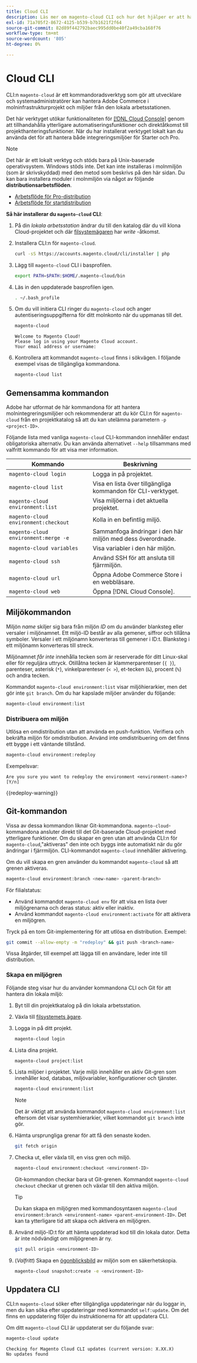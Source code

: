 ```yaml
---
title: Cloud CLI
description: Läs mer om magento-cloud CLI och hur det hjälper er att hantera lokala utvecklingsmiljöer för Adobe Commerce i molninfrastrukturprojekt.
exl-id: 71a705f2-8672-4125-b539-b7b1621f2f64
source-git-commit: 82d89f442792baec995dd0be40f2a49cba168f76
workflow-type: tm+mt
source-wordcount: '805'
ht-degree: 0%

---
```


# Cloud CLI

CLI:n `magento-cloud` är ett kommandoradsverktyg som gör att utvecklare och systemadministratörer kan hantera Adobe Commerce i molninfrastrukturprojekt och miljöer från den lokala arbetsstationen.

Det här verktyget utökar funktionaliteten för [[!DNL Cloud Console]](../../get-started/cloud-console.md) genom att tillhandahålla ytterligare automatiseringsfunktioner och direktåtkomst till projekthanteringsfunktioner. När du har installerat verktyget lokalt kan du använda det för att hantera både integreringsmiljöer för Starter och Pro.

>[!NOTE]
>
>Det här är ett lokalt verktyg och stöds bara på Unix-baserade operativsystem. Windows stöds inte. Det kan inte installeras i molnmiljön (som är skrivskyddad) med den metod som beskrivs på den här sidan. Du kan bara installera moduler i molnmiljön via något av följande **distributionsarbetsflöden**.
>
>- [Arbetsflöde för Pro-distribution](https://experienceleague.adobe.com/en/docs/commerce-on-cloud/user-guide/architecture/pro-develop-deploy-workflow#deployment-workflow)
>- [Arbetsflöde för startdistribution](https://experienceleague.adobe.com/en/docs/commerce-on-cloud/user-guide/architecture/starter-develop-deploy-workflow)

**Så här installerar du `magento-cloud` CLI**:

1. På din _lokala arbetsstation_ ändrar du till den katalog där du vill klona Cloud-projektet och där [filsystemägaren](https://experienceleague.adobe.com/docs/commerce-operations/installation-guide/prerequisites/file-system/configure-permissions.html) har _write_ -åtkomst.

1. Installera CLI:n för `magento-cloud`.

   ```bash
   curl -sS https://accounts.magento.cloud/cli/installer | php
   ```

1. Lägg till `magento-cloud` CLI i basprofilen.

   ```bash
   export PATH=$PATH:$HOME/.magento-cloud/bin
   ```

1. Läs in den uppdaterade basprofilen igen.

   ```bash
   . ~/.bash_profile
   ```

1. Om du vill initiera CLI ringer du `magento-cloud` och anger autentiseringsuppgifterna för ditt molnkonto när du uppmanas till det.

   ```bash
   magento-cloud
   ```

   ```
   Welcome to Magento Cloud!
   Please log in using your Magento Cloud account.
   Your email address or username:
   ```

1. Kontrollera att kommandot `magento-cloud` finns i sökvägen. I följande exempel visas de tillgängliga kommandona.

   ```bash
   magento-cloud list
   ```

## Gemensamma kommandon

Adobe har utformat de här kommandona för att hantera molnintegreringsmiljöer och rekommenderar att du kör CLI:n för `magento-cloud` från en projektkatalog så att du kan utelämna parametern `-p <project-ID>`.

Följande lista med vanliga `magento-cloud` CLI-kommandon innehåller endast obligatoriska alternativ. Du kan använda alternativet `--help` tillsammans med valfritt kommando för att visa mer information.

| Kommando | Beskrivning |
| ------------------------------------ | -------------------------------------------------- |
| `magento-cloud login` | Logga in på projektet. |
| `magento-cloud list` | Visa en lista över tillgängliga kommandon för CLI-verktyget. |
| `magento-cloud environment:list` | Visa miljöerna i det aktuella projektet. |
| `magento-cloud environment:checkout` | Kolla in en befintlig miljö. |
| `magento-cloud environment:merge -e` | Sammanfoga ändringar i den här miljön med dess överordnade. |
| `magento-cloud variables` | Visa variabler i den här miljön. |
| `magento-cloud ssh` | Använd SSH för att ansluta till fjärrmiljön. |
| `magento-cloud url` | Öppna Adobe Commerce Store i en webbläsare. |
| `magento-cloud web` | Öppna [!DNL Cloud Console]. |

## Miljökommandon

Miljön _name_ skiljer sig bara från miljön _ID_ om du använder blanksteg eller versaler i miljönamnet. Ett miljö-ID består av alla gemener, siffror och tillåtna symboler. Versaler i ett miljönamn konverteras till gemener i ID:t. Blanksteg i ett miljönamn konverteras till streck.

Miljönamnet _får inte_ innehålla tecken som är reserverade för ditt Linux-skal eller för reguljära uttryck. Otillåtna tecken är klammerparenteser (`{ }`), parenteser, asterisk (`*`), vinkelparenteser (`< >`), et-tecken (`&`), procent (`%`) och andra tecken.

Kommandot `magento-cloud environment:list` visar miljöhierarkier, men det gör inte `git branch`. Om du har kapslade miljöer använder du följande:

```bash
magento-cloud environment:list
```

### Distribuera om miljön

Utlösa en omdistribution utan att använda en push-funktion. Verifiera och bekräfta miljön för omdistribution. Använd inte omdistribuering om det finns ett bygge i ett väntande tillstånd.

```bash
magento-cloud environment:redeploy
```

Exempelsvar:

```
Are you sure you want to redeploy the environment <environment-name>? [Y/n]
```

{{redeploy-warning}}

## Git-kommandon

Vissa av dessa kommandon liknar Git-kommandona. `magento-cloud`-kommandona ansluter direkt till det Git-baserade Cloud-projektet med ytterligare funktioner. Om du skapar en gren utan att använda CLI:n för `magento-cloud`,&quot;aktiveras&quot; den inte och byggs inte automatiskt när du gör ändringar i fjärrmiljön. CLI-kommandot `magento-cloud` innehåller aktivering.

Om du vill skapa en gren använder du kommandot `magento-cloud` så att grenen aktiveras.

```bash
magento-cloud environment:branch <new-name> <parent-branch>
```

För filialstatus:

- Använd kommandot `magento-cloud env` för att visa en lista över miljögrenarna och deras status: aktiv eller inaktiv.
- Använd kommandot `magento-cloud environment:activate` för att aktivera en miljögren.

Tryck på en tom Git-implementering för att utlösa en distribution. Exempel:

```bash
git commit --allow-empty -m "redeploy" && git push <branch-name>
```

Vissa åtgärder, till exempel att lägga till en användare, leder inte till distribution.

### Skapa en miljögren

Följande steg visar hur du använder kommandona CLI och Git för att hantera din lokala miljö:

1. Byt till din projektkatalog på din lokala arbetsstation.

1. Växla till [filsystemets ägare](https://experienceleague.adobe.com/docs/commerce-operations/installation-guide/prerequisites/file-system/configure-permissions.html).

1. Logga in på ditt projekt.

   ```bash
   magento-cloud login
   ```

1. Lista dina projekt.

   ```bash
   magento-cloud project:list
   ```

1. Lista miljöer i projektet. Varje miljö innehåller en aktiv Git-gren som innehåller kod, databas, miljövariabler, konfigurationer och tjänster.

   ```bash
   magento-cloud environment:list
   ```

   >[!NOTE]
   >
   >Det är viktigt att använda kommandot `magento-cloud environment:list` eftersom det visar systemhierarkier, vilket kommandot `git branch` inte gör.

1. Hämta ursprungliga grenar för att få den senaste koden.

   ```bash
   git fetch origin
   ```

1. Checka ut, eller växla till, en viss gren och miljö.

   ```bash
   magento-cloud environment:checkout <environment-ID>
   ```

   Git-kommandon checkar bara ut Git-grenen. Kommandot `magento-cloud checkout` checkar ut grenen och växlar till den aktiva miljön.

   >[!TIP]
   >
   >Du kan skapa en miljögren med kommandosyntaxen `magento-cloud environment:branch <environment-name> <parent-environment-ID>`. Det kan ta ytterligare tid att skapa och aktivera en miljögren.

1. Använd miljö-ID:t för att hämta uppdaterad kod till din lokala dator. Detta är inte nödvändigt om miljögrenen är ny.

   ```bash
   git pull origin <environment-ID>
   ```

1. (_Valfritt_) Skapa en [ögonblicksbild](../storage/snapshots.md) av miljön som en säkerhetskopia.

   ```bash
   magento-cloud snapshot:create -e <environment-ID>
   ```

## Uppdatera CLI

CLI:n `magento-cloud` söker efter tillgängliga uppdateringar när du loggar in, men du kan söka efter uppdateringar med kommandot `self:update`. Om det finns en uppdatering följer du instruktionerna för att uppdatera CLI.

Om ditt `magento-cloud` CLI är uppdaterat ser du följande svar:

```bash
magento-cloud update
```

```
Checking for Magento Cloud CLI updates (current version: X.XX.X)
No updates found
```
